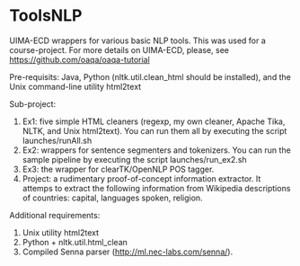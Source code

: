 ToolsNLP
========

UIMA-ECD wrappers for various basic NLP tools. This was used for a course-project. For more details on UIMA-ECD, please, see https://github.com/oaqa/oaqa-tutorial

Pre-requisits: Java, Python (nltk.util.clean_html should be installed), and the Unix command-line utility html2text

Sub-project:

1. Ex1: five simple HTML cleaners (regexp, my own cleaner, Apache Tika, NLTK, and Unix html2text). You can run them all by executing the script launches/runAll.sh
2. Ex2: wrappers for sentence segmenters and tokenizers. You can run the sample pipeline by executing the script launches/run_ex2.sh
3. Ex3: the wrapper for clearTK/OpenNLP POS tagger.
4. Project: a rudimentary proof-of-concept information extractor. It attemps to extract the following information from Wikipedia descriptions of countries: capital, languages spoken, religion.


Additional requirements:

1. Unix utility html2text
2. Python + nltk.util.html_clean
3. Compiled Senna parser (http://ml.nec-labs.com/senna/).

